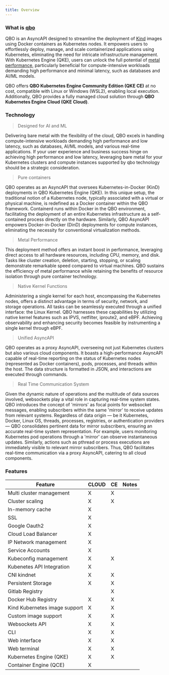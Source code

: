 ```yaml
---
title: Overview
---
```


### What is&nbsp;[qbo](def#Glossary)

QBO is an AsyncAPI designed to streamline the deployment of [Kind](https://kind.sigs.k8s.io/) images using Docker containers as Kubernetes nodes. It empowers users to effortlessly deploy, manage, and scale containerized applications using Kubernetes, eliminating the need for intricate infrastructure management. With Kubernetes Engine (QKE), users can unlock the full potential of [metal performance](https://en.wikipedia.org/wiki/Bare-metal_server), particularly beneficial for compute-intensive workloads demanding high performance and minimal latency, such as databases and AI/ML models.

QBO offers **QBO Kubernetes Engine Community Edition (QKE CE)** at no cost, compatible with Linux or Windows (WSL2), enabling local execution. Additionally, QBO provides a fully managed cloud solution through **QBO Kubernetes Engine Cloud (QKE Cloud)**.

### Technology

> Designed for AI and ML

Delivering bare metal with the flexibility of the cloud, QBO excels in handling compute-intensive workloads demanding high performance and low latency, such as databases, AI/ML models, and various real-time applications. If your user experience and business success hinge on achieving high performance and low latency, leveraging bare metal for your Kubernetes clusters and compute instances supported by qbo technology should be a strategic consideration.

> Pure containers

QBO operates as an AsyncAPI that oversees Kubernetes-in-Docker (KinD) deployments in QBO Kubernetes Engine (QKE). In this unique setup, the traditional notion of a Kubernetes node, typically associated with a virtual or physical machine, is redefined as a Docker container within the QBO framework. Containerd runs within Docker in the QBO environment, facilitating the deployment of an entire Kubernetes infrastructure as a self-contained process directly on the hardware. Similarly, QBO AsyncAPI empowers Docker-in-Docker (DinD) deployments for compute instances, eliminating the necessity for conventional virtualization methods.

> Metal Performance

This deployment method offers an instant boost in performance, leveraging direct access to all hardware resources, including CPU, memory, and disk. Tasks like cluster creation, deletion, starting, stopping, or scaling demonstrate remarkable speed compared to virtual machines. QBO sustains the efficiency of metal performance while retaining the benefits of resource isolation through pure container technology.

> Native Kernel Functions

Administering a single kernel for each host, encompassing the Kubernetes nodes, offers a distinct advantage in terms of security, network, and storage operations. All tasks can be seamlessly executed through a unified interface: the Linux Kernel. QBO harnesses these capabilities by utilizing native kernel features such as IPVS, netfilter, iproute2, and eBPF. Achieving observability and enhancing security becomes feasible by instrumenting a single kernel through eBPF.

> Unified AsyncAPI

QBO operates as a proxy AsyncAPI, overseeing not just Kubernetes clusters but also various cloud components. It boasts a high-performance AsyncAPI capable of real-time reporting on the status of Kubernetes nodes (represented as Docker containers), pods, processes, and threads within the host. The data structure is formatted in JSON, and interactions are executed through commands.

> Real Time Communication System

Given the dynamic nature of operations and the multitude of data sources involved, websockets play a vital role in capturing real-time system states. QBO introduces the concept of 'mirrors' as focal points for websocket messages, enabling subscribers within the same 'mirror' to receive updates from relevant systems. Regardless of data origin — be it Kubernetes, Docker, Linux OS, threads, processes, registries, or authentication providers — QBO consolidates pertinent data for mirror subscribers, ensuring an accurate real-time system representation. For example, users monitoring Kubernetes pod operations through a 'mirror' can observe instantaneous updates. Similarly, actions such as pthread or process executions are immediately visible to relevant mirror subscribers. Thus, QBO facilitates real-time communication via a proxy AsyncAPI, catering to all cloud components.

### Features

| Feature                       | CLOUD | CE  | Notes |
| ----------------------------- | ----- | --- | ----- |
| Multi cluster management      | X     | X   |
| Cluster scaling               | X     | X   |
| In-memory cache               | X     |
| SSL                           | X     |
| Google Oauth2                 | X     |
| Cloud Load Balancer           | X     |
| IP Network management         | X     |
| Service Accounts              | X     |
| Kubeconfig management         | X     | X   |
| Kubenetes API Integration     | X     |
| CNI kindnet                   | X     | X   |
| Persistent Storage            | X     | X   |
| Gitlab Registry               |       | X   |
| Docker Hub Registry           | X     | X   |
| Kind Kubernetes image support | X     | X   |
| Custom image support          | X     | X   |
| Websockets API                | X     | X   |
| CLI                           | X     | X   |
| Web interface                 | X     | X   |
| Web terminal                  | X     | X   |
| Kubernetes Engine (QKE)       | X     | X   |
| Container Engine (QCE)        | X     |     |
